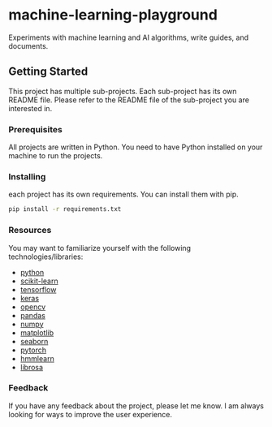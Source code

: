 # machine-learning-playground

Experiments with machine learning and AI algorithms, write guides, and documents.

## Getting Started

This project has multiple sub-projects. Each sub-project has its own README file. Please refer to the README file of the sub-project you are interested in.

### Prerequisites

All projects are written in Python. You need to have Python installed on your machine to run the projects.

### Installing

each project has its own requirements. You can install them with pip.

```bash
pip install -r requirements.txt
```

### Resources

You may want to familiarize yourself with the following technologies/libraries:

- [python](https://www.python.org/)
- [scikit-learn](https://scikit-learn.org/stable/)
- [tensorflow](https://www.tensorflow.org/)
- [keras](https://keras.io/)
- [opencv](https://opencv.org/)
- [pandas](https://pandas.pydata.org/)
- [numpy](https://numpy.org/)
- [matplotlib](https://matplotlib.org/)
- [seaborn](https://seaborn.pydata.org/)
- [pytorch](https://pytorch.org/)
- [hmmlearn](https://hmmlearn.readthedocs.io/en/latest/)
- [librosa](https://librosa.org/doc/main/index.html)

### Feedback

If you have any feedback about the project, please let me know. I am always looking for ways to improve the user experience.
